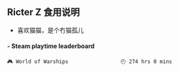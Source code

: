 ## Ricter Z 食用说明
- 喜欢猫猫，是个冇猫孤儿

<!-- steam-box start -->
#### - Steam playtime leaderboard
```text
🎮 World of Warships                 🕘 274 hrs 0 mins
```
<!-- Powered by https://github.com/YouEclipse/steam-box . -->
<!-- steam-box end -->
